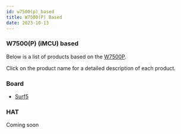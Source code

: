 ```yaml
---
id: w7500(p)_based
title: W7500(P) Based
date: 2023-10-13
---
```


### W7500(P) (iMCU) based

Below is a list of products based on the [W7500P](https://docs.wiznet.io/Product/iMCU/W7500P/overview).

Click on the product name for a detailed description of each product.

### Board

* [Surf5](./Surf5.md)


### HAT

Coming soon
